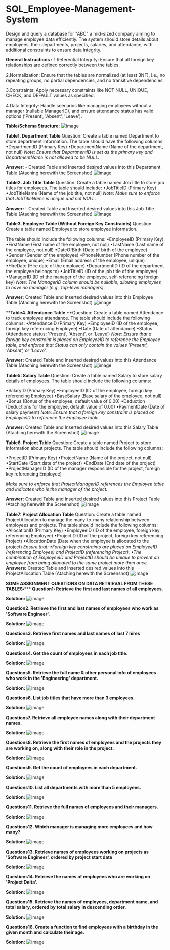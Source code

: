 # SQL_Employee-Management-System
Design and query a database for "ABC" a mid-sized company aiming to manage employee data efficiently. The system should store details about employees, their departments, projects, salaries, and attendance, with additional constraints to ensure data integrity.

**General Instructions :**
1.Referential Integrity: Ensure that all foreign key relationships are defined correctly between the tables.

2.Normalization: Ensure that the tables are normalized (at least 3NF), i.e., no repeating groups, no partial dependencies, and no transitive dependencies.

3.Constraints: Apply necessary constraints like NOT NULL, UNIQUE, CHECK, and DEFAULT values as specified.

4.Data Integrity: Handle scenarios like managing employees without a manager (nullable ManagerID), and ensure attendance status has valid options ('Present', 'Absent', 'Leave').

**Table/Schema Structure:**
![image](https://github.com/user-attachments/assets/7bb13b18-6f15-4d70-bf69-09aee710b24b)

**Table1. Department Table**
Question: Create a table named Department to store department information. The table should have the following columns:
•DepartmentID (Primary Key)
•DepartmentName (Name of the department, not null)
_Note: Ensure that DepartmentID is set as the primary key and DepartmentName is not allowed to be NULL._

**Answer:** - Created Table and Inserted desired values into this Department Table (Ataching herewith the Screenshot)
![image](https://github.com/user-attachments/assets/bbba6860-dac8-4aa6-8597-eca4a50344d3)

**Table2. Job Title Table**
Question: Create a table named JobTitle to store job titles for employees. The table should include:
•JobTitleID (Primary Key)
•JobTitleName (Name of the job title, not null)
_Note: Make sure to enforce that JobTitleName is unique and not NULL._

**Answer:** - Created Table and Inserted desired values into this Job Title Table (Ataching herewith the Screenshot)
![image](https://github.com/user-attachments/assets/e9bfd580-c3e7-4bb9-8dff-f105f4473c1a)

**Table3. Employee Table (Without Foreign Key Constraints)**
Question: Create a table named Employee to store employee information.

The table should include the following columns:
•EmployeeID (Primary Key)
•FirstName (First name of the employee, not null)
•LastName (Last name of the employee, not null)
•DateOfBirth (Date of birth of the employee)
•Gender (Gender of the employee)
•PhoneNumber (Phone number of the employee, unique)
•Email (Email address of the employee, unique)
•HireDate (Hire date of the employee)
•DepartmentID (ID of the department the employee belongs to)
•JobTitleID (ID of the job title of the employee)
•ManagerID (ID of the manager of the employee, self-referencing foreign key)
_Note: The ManagerID column should be nullable, allowing employees to have no manager (e.g., top-level managers)._

**Answer:** Created Table and Inserted desired values into this Employee Table (Ataching herewith the Screenshot)
![image](https://github.com/user-attachments/assets/b68a9933-b00f-4589-a62b-ab396f2822e7)

****Table4. Attendance Table**
**Question: Create a table named Attendance to track employee attendance. The table should include the following columns:
•AttendanceID (Primary Key)
•EmployeeID (ID of the employee, foreign key referencing Employee)
•Date (Date of attendance)
•Status (Attendance status: 'Present', 'Absent', or 'Leave’)
_Note: Ensure that a foreign key constraint is placed on EmployeeID to reference the Employee table, and enforce that Status can only contain the values 'Present', 'Absent', or 'Leave'._

**Answer:** Created Table and Inserted desired values into this Attendance Table (Ataching herewith the Screenshot)
![image](https://github.com/user-attachments/assets/20d18df1-8284-440a-81eb-05706582d405)

**Table5: Salary Table**
Question: Create a table named Salary to store salary details of employees. The table should include the following columns:

•SalaryID (Primary Key)
•EmployeeID (ID of the employee, foreign key referencing Employee)
•BaseSalary (Base salary of the employee, not null)
•Bonus (Bonus of the employee, default value of 0.00)
•Deduction (Deductions for the employee, default value of 0.00)
•PaymentDate (Date of salary payment)
_Note: Ensure that a foreign key constraint is placed on EmployeeID to reference the Employee table._

**Answer:** Created Table and Inserted desired values into this Salary Table (Ataching herewith the Screenshot)
![image](https://github.com/user-attachments/assets/0263390c-37e6-4bfa-af4f-abf70e961c3c)

**Table6. Project Table**
Question: Create a table named Project to store information about projects. The table should include the following columns:

•ProjectID (Primary Key)
•ProjectName (Name of the project, not null)
•StartDate (Start date of the project)
•EndDate (End date of the project)
•ProjectManagerID (ID of the manager responsible for the project, foreign key referencing Employee)

_Make sure to enforce that ProjectManagerID references the Employee table and indicates who is the manager of the project._

**Answer:** Created Table and Inserted desired values into this Project Table (Ataching herewith the Screenshot)
![image](https://github.com/user-attachments/assets/a3eef37b-6a21-4bfe-8f82-5aaab3818f39)

**Table7: Project Allocation Table**
Question: Create a table named ProjectAllocation to manage the many-to-many relationship between employees and projects. The table should include the following columns:
•AllocationID (Primary Key)
•EmployeeID (ID of the employee, foreign key referencing Employee)
•ProjectID (ID of the project, foreign key referencing Project)
•AllocationDate (Date when the employee is allocated to the project)
_Ensure that:
•Foreign key constraints are placed on EmployeeID (referencing Employee) and ProjectID (referencing Project).
•The combination of EmployeeID and ProjectID should be unique to prevent an employee from being allocated to the same project more than once._
**Answers:** Created Table and Inserted desired values into this ProjectAllocation Table (Ataching herewith the Screenshot)
![image](https://github.com/user-attachments/assets/ae88d6f6-23f5-4c21-916b-cc918e334c84)


**************************************************************SOME ASSIGNMENT QUESTIONS ON DATA RETRIEVAL FROM THESE TABLES:*****************************************************************
**Question1: Retrieve the first and last names of all employees.**

**Solution:**
![image](https://github.com/user-attachments/assets/ab320bea-74e1-482b-87b6-e301e9610fbb)

**Question2. Retrieve the first and last names of employees who work as 'Software Engineer'.**

**Solution:**
![image](https://github.com/user-attachments/assets/6a476b3e-0a09-4bcc-8e95-1b8dcd177541)

**Questions3. Retrieve first names and last names of last 7 hires**

**Solution:** 
![image](https://github.com/user-attachments/assets/eed7f6fd-3ff8-4183-8037-0c38b80c6370)

**Questions4. Get the count of employees in each job title.**

**Solution:**
![image](https://github.com/user-attachments/assets/24790d18-d9f4-42d3-879c-acebfffdd84b)

**Questions5. Retrieve the full name & other personal info of employees who work in the 'Engineering' department.**

**Solution:**
![image](https://github.com/user-attachments/assets/f448759b-09bd-45fd-a010-89ea6fe66f49)

**Questions6. List job titles that have more than 3 employees.**

**Solution:**
![image](https://github.com/user-attachments/assets/b6386317-15dc-4d57-b82f-42c7edd8db0a)

**Questions7. Retrieve all employee names along with their department names.**

**Solution:**
![image](https://github.com/user-attachments/assets/54b612eb-1840-4b40-9b2f-b9e22e05649e)

**Questions8. Retrieve the first names of employees and the projects they are working on, along with their role in the project.**

**Solution:**
![image](https://github.com/user-attachments/assets/12425a40-5ae4-483d-80fe-9a2d0de5fef5)

**Questions9. Get the count of employees in each department.**

**Solution:**
![image](https://github.com/user-attachments/assets/cd73a09f-0db2-459e-8110-23760bd32e5a)

**Questions10. List all departments with more than 5 employees.**

**Solution:**
![image](https://github.com/user-attachments/assets/e1ad7e00-cd33-4da8-85ff-a83f33020cec)

**Questions11. Retrieve the full names of employees and their managers.**

**Solution:**
![image](https://github.com/user-attachments/assets/25c9bd00-1eb0-48d8-87b0-8b4f79f54f1e)

**Questions12. Which manager is managing more employees and how many?**

**Solution:**
![image](https://github.com/user-attachments/assets/23ea9d03-f827-4f54-9104-76e8175fc6f0)

**Questions13. Retrieve names of employees working on projects as 'Software Engineer', ordered by project start date**

**Solution:**
![image](https://github.com/user-attachments/assets/092c1e3a-e42c-4ee3-8fcf-583671d8abc2)

**Questions14. Retrieve the names of employees who are working on 'Project Delta'.**

**Solution:**
![image](https://github.com/user-attachments/assets/021eee37-d4d1-4813-9f47-b32f06fdeff1)

**Questions15. Retrieve the names of employees, department name, and total salary, ordered by total salary in descending order.**

**Solution:**
![image](https://github.com/user-attachments/assets/13d02039-c1eb-4da2-9df7-4c31d3129363)

**Questions16. Create a function to find employees with a birthday in the given month and calculate their age.**

**Solution:**
![image](https://github.com/user-attachments/assets/2c3cb22e-e962-4c18-b574-d92cf45c2574)
